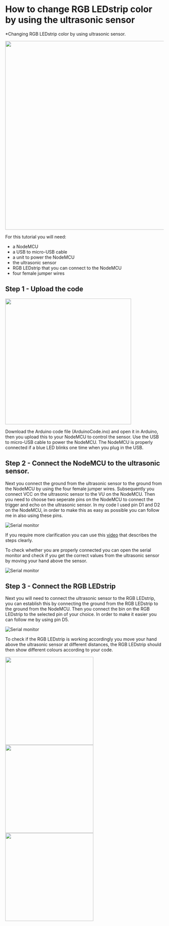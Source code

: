 # How to change RGB LEDstrip color by using the ultrasonic sensor
*Changing RGB LEDstrip color by using ultrasonic sensor.

<img src="YouWillNeed.jpg" width="600">

For this tutorial you will need:

- a NodeMCU
- a USB to micro-USB cable
- a unit to power the NodeMCU
- the ultrasonic sensor
- RGB LEDstrip that you can connect to the NodeMCU
- four female jumper wires


## Step 1 - Upload the code

<img src="https://cdn-reichelt.de/bilder/web/xxl_ws/A300/DEBO_JT_ESP8266_01.png" width="400">

Download the Arduino code file (ArduinoCode.ino) and open it in Arduino, then you upload this to your NodeMCU to control the sensor. Use the USB to micro-USB cable to power the NodeMCU. The NodeMCU is properly connected if a blue LED blinks one time when you plug in the USB. 

## Step 2 - Connect the NodeMCU to the ultrasonic sensor. 

Next you connect the ground from the ultrasonic sensor to the ground from the NodeMCU by using the four female jumper wires. Subsequently you connect VCC on the ultrasonic sensor to the VU on the NodeMCU. Then you need to choose two seperate pins on the NodeMCU to connect the trigger and echo on the ultrasonic sensor. In my code I used pin D1 and D2 on the NodeMCU, in order to make this as easy as possible you can follow me in also using these pins. 

![Serial monitor](UltrasonicSensor.JPG)

If you require more clarification you can use this [video](https://www.youtube.com/watch?v=7nxOZek1iGI) that describes the steps clearly.

To check whether you are properly connected you can open the serial monitor and check if you get the correct values from the ultrasonic sensor by moving your hand above the sensor.

![Serial monitor](SerialMonitor.png)
 

## Step 3 - Connect the RGB LEDstrip

Next you will need to connect the ultrasonic sensor to the RGB LEDstrip, you can establish this by connecting the ground from the RGB LEDstrip to the ground from the NodeMCU. Then you connect the bin on the RGB LEDstrip to the selected pin of your choice. In order to make it easier you can follow me by using pin D5. 

![Serial monitor](RGB_LEDstrip.JPG)

To check if the RGB LEDstrip is working accordingly you move your hand above the ultrasonic sensor at different distances, the RGB LEDstrip should then show different colours according to your code. 


<img src="Groen.JPG" width="280"> <img src="Oranje.JPG" width="280"> <img src="Rood.JPG" width="280">


